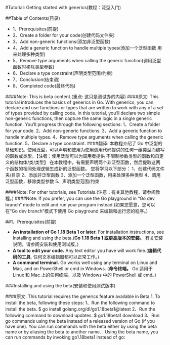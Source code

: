 #Tutorial: Getting started with generics(教程：泛型入门)

##Table of Contents(目录)

- 1、Prerequisites(前提)
- 2、Create a folder for your code(创建代码文件夹)
- 3、Add non-generic functions(添加非泛型函数)
- 4、Add a generic function to handle multiple types(添加一个泛型函数 用来处理多种类型)
- 5、Remove type arguments when calling the generic function(调用泛型函数时移除类型参数)
- 6、Declare a type constraint(声明类型范围/约束)
- 7、Conclusion(结束语)
- 8、Completed code(最终代码)

####Note: This is beta content.(重点: 这只是测试办的内容)
####原文:
        This tutorial introduces the basics of generics in Go. With generics, you can declare and use functions or types 
    that are written to work with any of a set of types provided by calling code.
        In this tutorial, you’ll declare two simple non-generic functions, then capture the same logic in a single 
    generic function.
        You’ll progress through the following sections:
            1、Create a folder for your code.
            2、Add non-generic functions.
            3、Add a generic function to handle multiple types.
            4、Remove type arguments when calling the generic function.
            5、Declare a type constraint.
####翻译:
        本教程介绍了 Go 中泛型的基础知识。使用泛型，可以声明和使用为使用调用代码提供的任何一组类型而编写的函数或类型。【注者：使用泛型可以为调用者提供
    不限制参数类型的函数和自定义的结构体/类/类型】
        在本教程中，有需要声明两个非泛型函数，然后提取这两个函数的相同处理逻辑生成新的泛型函数。
        您将学习以下部分：
            1、创建代码文件夹/目录
            2、添加非泛型函数
            3、添加一个泛型函数，用来处理多种类型
            4、调用泛型函数，移除类型参数
            5、声明类型范围/约束

####Note: For other tutorials, see Tutorials.(注意：有关其他教程，请参阅教程。)
####Note: If you prefer, you can use the Go playground in “Go dev branch” mode to edit and run your program instead.(如果您愿意，您可以在“Go dev branch”模式下使用 Go playground 来编辑和运行您的程序。)

##1、Prerequisites(前提)
- **An installation of Go 1.18 Beta 1 or later.** For installation instructions, see Installing and using the beta.(**Go 1.18 Beta 1 或更高版本的安装。** 有关安装说明，请参阅安装和使用测试版。)
- **A tool to edit your code.** Any text editor you have will work fine.(**编辑代码的工具.** 任何文本编辑器都可以正常工作。)
- **A command terminal.** Go works well using any terminal on Linux and Mac, and on PowerShell or cmd in Windows. (**命令终端。** Go 适用于 Linux 和 Mac 上的任何终端，以及 Windows 中的 PowerShell 或 cmd。)

###Installing and using the beta(安装和使用测试版本)

####原文:
    This tutorial requires the generics feature available in Beta 1. To install the beta, following these steps:
        1、Run the following command to install the beta.
            $ go install golang.org/dl/go1.18beta1@latest
        2、Run the following command to download updates.
            $ go1.18beta1 download
        3、Run go commands using the beta instead of a released version of Go (if you have one).
            You can run commands with the beta either by using the beta name or by aliasing the beta to another name.
                · Using the beta name, you can run commands by invoking go1.18beta1 instead of go:
                    